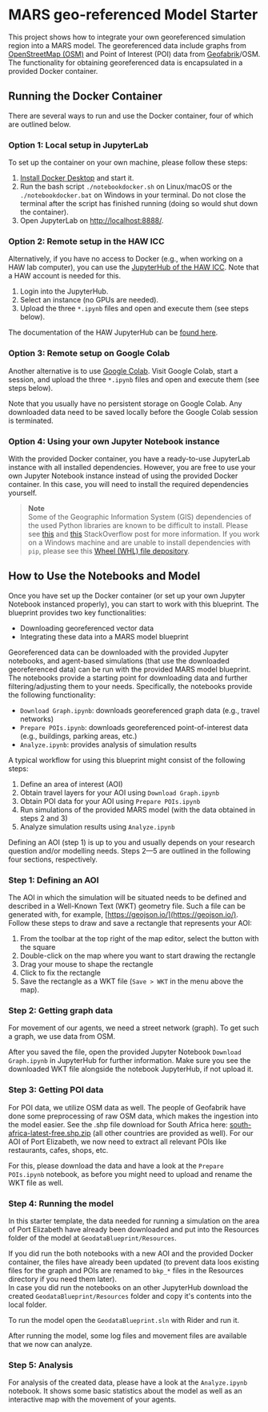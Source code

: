 # MARS geo-referenced Model Starter

This project shows how to integrate your own georeferenced simulation region into a MARS model. The georeferenced data include graphs from [OpenStreetMap (OSM)](https://www.openstreetmap.org/) and Point of Interest (POI) data from [Geofabrik](https://www.geofabrik.de/de/index.html)/OSM. The functionality for obtaining georeferenced data is encapsulated in a provided Docker container.

## Running the Docker Container

There are several ways to run and use the Docker container, four of which are outlined below.

### Option 1: Local setup in JupyterLab

To set up the container on your own machine, please follow these steps:

1. [Install Docker Desktop](https://www.docker.com/get-started/) and start it.
2. Run the bash script `./notebookdocker.sh` on Linux/macOS or the `./notebookdocker.bat` on Windows in your terminal. Do not close the terminal after the script has finished running (doing so would shut down the container).
3. Open JupyterLab on [http://localhost:8888/](http://localhost:8888/).

### Option 2: Remote setup in the HAW ICC

Alternatively, if you have no access to Docker (e.g., when working on a HAW lab computer), you can use the [JupyterHub of the HAW ICC](https://jupyterhub.informatik.haw-hamburg.de/hub/login). Note that a HAW account is needed for this.

1. Login into the JupyterHub.
2. Select an instance (no GPUs are needed).
3. Upload the three `*.ipynb` files and open and execute them (see steps below).

The documentation of the HAW JupyterHub can be [found here](https://icc.informatik.haw-hamburg.de/docs/services/jupyterhub/).

### Option 3: Remote setup on Google Colab

Another alternative is to use [Google Colab](https://colab.research.google.com/). Visit Google Colab, start a session, and upload the three `*.ipynb` files and open and execute them (see steps below).

Note that you usually have no persistent storage on Google Colab. Any downloaded data need to be saved locally before the Google Colab session is terminated.

### Option 4: Using your own Jupyter Notebook instance

With the provided Docker container, you have a ready-to-use JupyterLab instance with all installed dependencies. However, you are free to use your own Jupyter Notebook instance instead of using the provided Docker container. In this case, you will need to install the required dependencies yourself.

> **Note**  
Some of the Geographic Information System (GIS) dependencies of the used Python libraries are known to be difficult to install. Please see [this](https://stackoverflow.com/questions/54734667/error-installing-geopandas-a-gdal-api-version-must-be-specified-in-anaconda) and [this](https://stackoverflow.com/questions/62299567/error-installing-geopandas-a-gdal-api-version-must-be-specified-in-visual-st) StackOverflow post for more information. If you work on a Windows machine and are unable to install dependencies with `pip`, please see this [Wheel (WHL) file depository](https://www.lfd.uci.edu/~gohlke/pythonlibs/).

## How to Use the Notebooks and Model

Once you have set up the Docker container (or set up your own Jupyter Notebook instanced properly), you can start to work with this blueprint. The blueprint provides two key functionalities:

- Downloading georeferenced vector data
- Integrating these data into a MARS model blueprint

Georeferenced data can be downloaded with the provided Jupyter notebooks, and agent-based simulations (that use the downloaded georeferenced data) can be run with the provided MARS model blueprint. The notebooks provide a starting point for downloading data and further filtering/adjusting them to your needs. Specifically, the notebooks provide the following functionality:

- `Download Graph.ipynb`: downloads georeferenced graph data (e.g., travel networks)
- `Prepare POIs.ipynb`: downloads georeferenced point-of-interest data (e.g., buildings, parking areas, etc.)
- `Analyze.ipynb`: provides analysis of simulation results

A typical workflow for using this blueprint might consist of the following steps:

1. Define an area of interest (AOI)
2. Obtain travel layers for your AOI using `Download Graph.ipynb`
3. Obtain POI data for your AOI using `Prepare POIs.ipynb`
4. Run simulations of the provided MARS model (with the data obtained in steps 2 and 3)
5. Analyze simulation results using `Analyze.ipynb`

Defining an AOI (step 1) is up to you and usually depends on your research question and/or modelling needs. Steps 2&mdash;5 are outlined in the following four sections, respectively.

### Step 1: Defining an AOI

The AOI in which the simulation will be situated needs to be defined and described in a Well-Known Text (WKT) geometry file. Such a file can be generated with, for example, [https://geojson.io/](https://geojson.io/). Follow these steps to draw and save a rectangle that represents your AOI:

1. From the toolbar at the top right of the map editor, select the button with the square
2. Double-click on the map where you want to start drawing the rectangle
3. Drag your mouse to shape the rectangle
4. Click to fix the rectangle
5. Save the rectangle as a WKT file (`Save > WKT` in the menu above the map).

### Step 2: Getting graph data

For movement of our agents, we need a street network (graph). To get such a graph, we use data from OSM.

After you saved the file, open the provided Jupyter Notebook `Download Graph.ipynb` in JupyterHub for further information. Make sure you see the downloaded WKT file alongside the notebook JupyterHub, if not upload it.

### Step 3: Getting POI data

For POI data, we utilize OSM data as well. The people of Geofabrik have done some preprocessing of raw OSM data, which makes the ingestion into the model easier. See the .shp file download for South Africa here: [south-africa-latest-free.shp.zip](http://download.geofabrik.de/africa/south-africa.html) (all other countries are provided as well). For our AOI of Port Elizabeth, we now need to extract all relevant POIs like restaurants, cafes, shops, etc.

For this, please download the data and have a look at the `Prepare POIs.ipynb` notebook, as before you might need to upload and rename the WKT file as well.

### Step 4: Running the model

In this starter template, the data needed for running a simulation on the area of Port Elizabeth have already been downloaded and put into the Resources folder of the model at `GeodataBlueprint/Resources`.

If you did run the both notebooks with a new AOI and the provided Docker container, the files have already been updated (to prevent data loos existing files for the graph and POIs are renamed to `bkp_*` files in the Resources directory if you need them later).  
In case you did run the notebooks on an other JupyterHub download the created `GeodataBlueprint/Resources` folder and copy it's contents into the local folder.

To run the model open the `GeodataBlueprint.sln` with Rider and run it.

After running the model, some log files and movement files are available that we now can analyze.

### Step 5: Analysis

For analysis of the created data, please have a look at the `Analyze.ipynb` notebook. It shows some basic statistics about the model as well as an interactive map with the movement of your agents.
